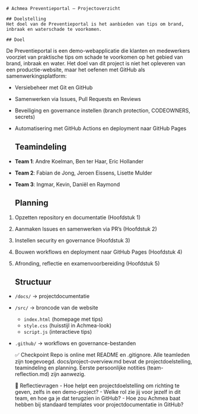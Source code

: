 	# Achmea Preventieportal – Projectoverzicht

	## Doelstelling
	Het doel van de Preventieportal is het aanbieden van tips om brand, inbraak en waterschade te voorkomen.

	## Doel
De Preventieportal is een demo-webapplicatie die klanten en medewerkers voorziet van praktische tips
om schade te voorkomen op het gebied van brand, inbraak en water.
Het doel van dit project is niet het opleveren van een productie-website, maar het oefenen met GitHub als samenwerkingsplatform:
- Versiebeheer met Git en GitHub
- Samenwerken via Issues, Pull Requests en Reviews
- Beveiliging en governance instellen (branch protection, CODEOWNERS, secrets)
- Automatisering met GitHub Actions en deployment naar GitHub Pages

	## Teamindeling
- **Team 1**: Andre Koelman, Ben ter Haar, Eric Hollander
- **Team 2**: Fabian de Jong, Jeroen Eissens, Lisette Mulder
- **Team 3**: Ingmar, Kevin, Daniël en Raymond 

	## Planning
1. Opzetten repository en documentatie (Hoofdstuk 1)
2. Aanmaken Issues en samenwerken via PR’s (Hoofdstuk 2)
3. Instellen security en governance (Hoofdstuk 3)
4. Bouwen workflows en deployment naar GitHub Pages (Hoofdstuk 4)
5. Afronding, reflectie en examenvoorbereiding (Hoofdstuk 5)

	## Structuur
- `/docs/` → projectdocumentatie
- `/src/` → broncode van de website
  - `index.html` (homepage met tips)
  - `style.css` (huisstijl in Achmea-look)
  - `script.js` (interactieve tips)
- `.github/` → workflows en governance-bestanden

	
	✅ Checkpoint
		Repo is online met README en .gitignore.
		Alle teamleden zijn toegevoegd.
		docs/project-overview.md bevat de projectdoelstelling, teamindeling en planning.
		Eerste persoonlijke notities (team-reflection.md) zijn aanwezig.
	
	🤔 Reflectievragen
		- Hoe helpt een projectdoelstelling om richting te geven, zelfs in een demo-project?
  		- Welke rol zie jij voor jezelf in dit team, en hoe ga je dat terugzien in GitHub?
  		- Hoe zou Achmea baat hebben bij standaard templates voor projectdocumentatie in GitHub?
